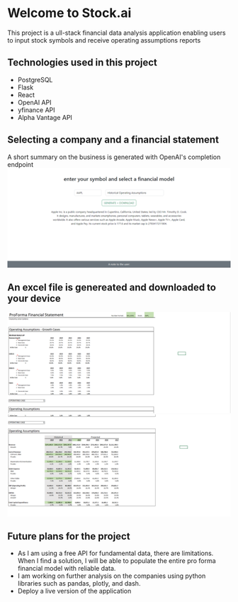 # Welcome to Stock.ai
This project is a ull-stack financial data analysis application enabling users to input stock symbols and receive operating
assumptions reports

## Technologies used in this project
* PostgreSQL
* Flask
* React
* OpenAI API
* yfinance API
* Alpha Vantage API

## Selecting a company and a financial statement
A short summary on the business is generated with OpenAI's completion endpoint
![Main Page Picture](media/stockai-input.png)

## An excel file is genereated and downloaded to your device
![Model Picture 1](media/model-1.png)
![Model Picture 2](media/model-2.png)

## Future plans for the project
* As I am using a free API for fundamental data, there are limitations. When I find a solution, I will be able to populate the entire pro
forma financial model with reliable data. 
* I am working on further analysis on the companies using python libraries such as pandas, plotly, and dash.
* Deploy a live version of the application
